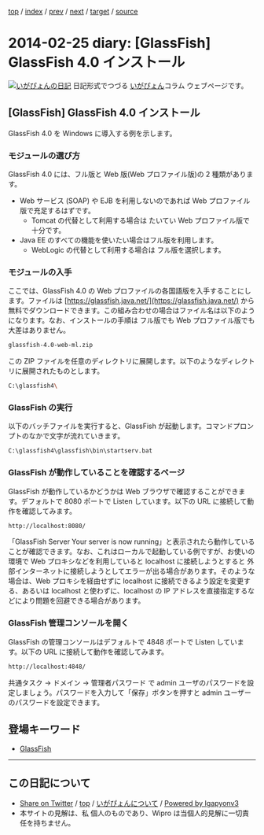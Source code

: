 [top](../index.html) 
 / [index](index.html) 
 / [prev](ig140223.html) 
 / [next](ig140226.html) 
 / [target](http://www.igapyon.jp/igapyon/diary/2014/ig140225.html) 
 / [source](https://github.com/igapyon/diary/blob/master/2014/ig140225.src.md) 

2014-02-25 diary: [GlassFish] GlassFish 4.0 インストール
=====================================================================================================
[![いがぴょんの日記](http://www.igapyon.jp/igapyon/diary/images/iga200306s.jpg "いがぴょん")](http://www.igapyon.jp/igapyon/diary/memo/memoigapyon.html) 日記形式でつづる [いがぴょん](http://www.igapyon.jp/igapyon/diary/memo/memoigapyon.html)コラム ウェブページです。

## [GlassFish] GlassFish 4.0 インストール

GlassFish 4.0 を Windows に導入する例を示します。


### モジュールの選び方

GlassFish 4.0 には、フル版と Web 版(Web プロファイル版)の 2 種類があります。

* Web サービス (SOAP) や EJB を利用しないのであれば Web プロファイル版で充足するはずです。
  * Tomcat の代替として利用する場合は たいてい Web プロファイル版で十分です。
* Java EE のすべての機能を使いたい場合はフル版を利用します。
  * WebLogic の代替として利用する場合は フル版を選択します。



### モジュールの入手

ここでは、GlassFish 4.0 の Web プロファイルの各国語版を入手することにします。ファイルは [https://glassfish.java.net/](https://glassfish.java.net/) から無料でダウンロードできます。この組み合わせの場合はファイル名は以下のようになります。なお、インストールの手順は フル版でも Web プロファイル版でも 大差はありません。

```sh
glassfish-4.0-web-ml.zip
```


この ZIP ファイルを任意のディレクトリに展開します。以下のようなディレクトリに展開されたものとします。

```sh
C:\glassfish4\
```



### GlassFish の実行

以下のバッチファイルを実行すると、GlassFish が起動します。コマンドプロンプトのなかで文字が流れていきます。

```sh
C:\glassfish4\glassfish\bin\startserv.bat
```



### GlassFish が動作していることを確認するページ

GlassFish が動作しているかどうかは Web ブラウザで確認することができます。デフォルトで 8080 ポートで Listen しています。以下の URL に接続して動作を確認してみます。

```sh
http://localhost:8080/
```

「GlassFish Server   Your server is now running」と表示されたら動作していることが確認できます。なお、これはローカルで起動している例ですが、お使いの環境で Web プロキシなどを利用していると localhost に接続しようとすると 外部インターネットに接続しようとしてエラーが出る場合があります。そのような場合は、Web プロキシを経由せずに localhost に接続できるよう設定を変更する、あるいは localhost と使わずに、localhost の IP アドレスを直接指定するなどにより問題を回避できる場合があります。


### GlassFish 管理コンソールを開く

GlassFish の管理コンソールはデフォルトで 4848 ポートで Listen しています。以下の URL に接続して動作を確認してみます。

```sh
http://localhost:4848/
```

共通タスク → ドメイン → 管理者パスワード で admin ユーザのパスワードを設定しましょう。パスワードを入力して「保存」ボタンを押すと admin ユーザーのパスワードを設定できます。

## 登場キーワード

* [GlassFish](../keyword/glassfish.html)

----------------------------------------------------------------------------------------------------

## この日記について

* [Share on Twitter](https://twitter.com/intent/tweet?hashtags=igapyon%2Cdiary%2C%E3%81%84%E3%81%8C%E3%81%B4%E3%82%87%E3%82%93%2CGlassFish&text=%5BGlassFish%5D+GlassFish+4.0+%E3%82%A4%E3%83%B3%E3%82%B9%E3%83%88%E3%83%BC%E3%83%AB&url=http%3A%2F%2Fwww.igapyon.jp%2Figapyon%2Fdiary%2F2014%2Fig140225.html) / [top](../index.html) / [いがぴょんについて](http://www.igapyon.jp/igapyon/diary/memo/memoigapyon.html) / [Powered by Igapyonv3](https://github.com/igapyon/igapyonv3)
* 本サイトの見解は、私 個人のものであり、Wipro は当個人的見解に一切責任を持ちません。 
